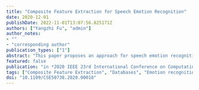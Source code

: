 ```yaml
---
title: "Composite Feature Extraction for Speech Emotion Recognition"
date: 2020-12-01
publishDate: 2022-11-01T13:07:56.825171Z
authors: ["Yangzhi Fu", "admin"]
author_notes:
- ""
- "corresponding author"
publication_types: ["1"]
abstract: "This paper proposes an approach for speech emotion recognition based on the composite feature extraction. The traditional paralinguistic and prosodic features and the neurogram features are extracted and concatenated together to be the composite feature. The neural feature is presented by a computational model which outputs a series of responses of a speech's particular characteristic frequency through auditory nerve fiber. The exported responses signals are visualized as the 2D neurogram and then extracted as neural feature. With the extracted composite feature, support vector machines is used to classify the emotion. The eNTERFACE database is used and the various metrics are calculated to evaluate the performance of the proposed approach. Experimental results show that the proposed approach achieves good performances under different conditions and performs better than the related work in terms of the various evaluation metrics."
featured: false
publication: "in *2020 IEEE 23rd International Conference on Computational Science and Engineering (CSE)*"
tags: ["Composite Feature Extraction", "Databases", "Emotion recognition", "Feature extraction", "Neurogram Features", "Noise measurement", "Paralinguistic and Prosodic Features", "Speech Emotion Classification", "Speech recognition", "Support Vector Machine", "Two dimensional displays", "Visualization"]
doi: "10.1109/CSE50738.2020.00018"
---
```


